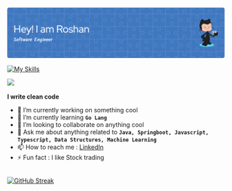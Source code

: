 ![Header](./github-header-image.png)

[![My Skills](https://skillicons.dev/icons?i=java,javascript,typescript,spring,go,react,html,css&theme=light)](https://skillicons.dev)

![](https://komarev.com/ghpvc/?username=GuptaRoshan&color=green)

**I write clean code**

- 🔭 I’m currently working on something cool
- 🌱 I’m currently learning  **`Go Lang`**
- 👯 I’m looking to collaborate on anything cool
- 💬 Ask me about anything related to **`Java, Springboot, Javascript, Typescript, Data Structures, Machine Learning`**
- 📫 How to reach me : [LinkedIn](https://www.linkedin.com/in/roshngupta)
- ⚡ Fun fact : I like Stock trading

<!-- 
</br>
  <table>
    <tr>
      <td><img src="https://github-readme-stats.vercel.app/api?username=GuptaRoshan&show_icons=true&bg_color=#FFFFFF" alt="Roshan's GitHub stats"></td>
      <td><img src="https://github-readme-stats.vercel.app/api/top-langs/?username=GuptaRoshan&layout=compact&bg_color=#FFFFFF" alt="Top Langs"></td>
    </tr>
  </table>
</br>
-->

</br> [![GitHub Streak](https://streak-stats.demolab.com/?user=GuptaRoshan&theme=default)](https://git.io/streak-stats)

